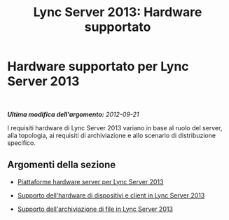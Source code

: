 ﻿---
title: 'Lync Server 2013: Hardware supportato'
TOCTitle: Hardware supportato
ms:assetid: 5f9c085d-205e-4235-9061-9ad875283cb0
ms:mtpsurl: https://technet.microsoft.com/it-it/library/Gg398423(v=OCS.15)
ms:contentKeyID: 49300716
ms.date: 08/24/2015
mtps_version: v=OCS.15
ms.translationtype: HT
---

# Hardware supportato per Lync Server 2013

 

_**Ultima modifica dell'argomento:** 2012-09-21_

I requisiti hardware di Lync Server 2013 variano in base al ruolo del server, alla topologia, ai requisiti di archiviazione e allo scenario di distribuzione specifico.

## Argomenti della sezione

  - [Piattaforme hardware server per Lync Server 2013](lync-server-2013-server-hardware-platforms.md)

  - [Supporto dell'hardware di dispositivi e client in Lync Server 2013](lync-server-2013-client-and-device-hardware-support.md)

  - [Supporto dell'archiviazione di file in Lync Server 2013](lync-server-2013-file-storage-support.md)


